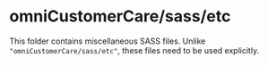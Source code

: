 # omniCustomerCare/sass/etc

This folder contains miscellaneous SASS files. Unlike `"omniCustomerCare/sass/etc"`, these files
need to be used explicitly.
